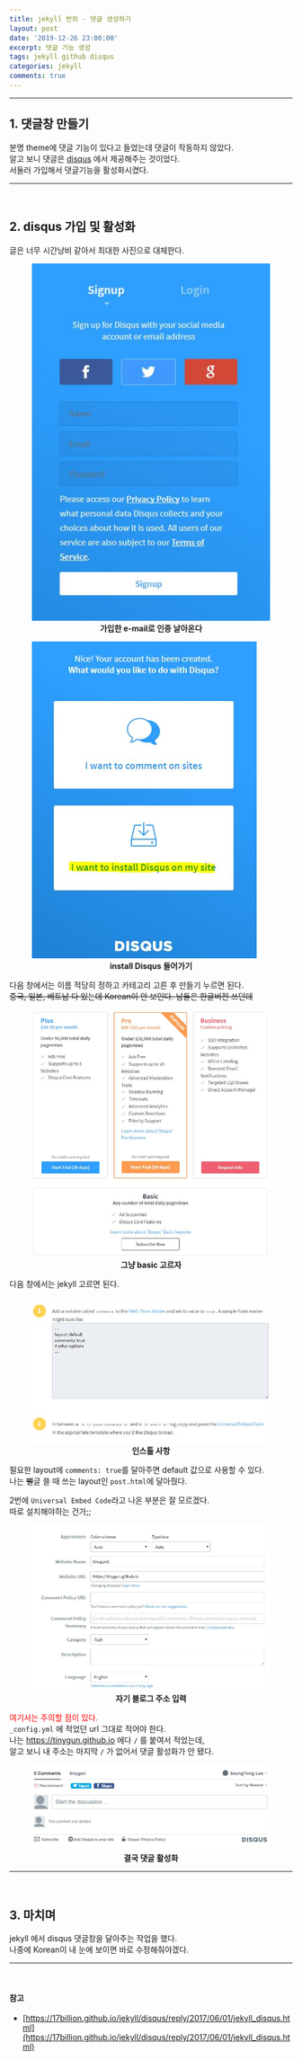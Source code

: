 ```yaml
---
title: jekyll 번외 - 댓글 생성하기
layout: post
date: '2019-12-26 23:00:00'
excerpt: 댓글 기능 생성
tags: jekyll github disqus
categories: jekyll
comments: true
---
```


---

## **1. 댓글창 만들기**

분명 theme에 댓글 기능이 있다고 들었는데 댓글이 작동하지 않았다.<br>알고 보니 댓글은 [disqus](https://disqus.com/) 에서 제공해주는 것이었다.<br>서둘러 가입해서 댓글기능을 활성화시켰다.

---

<br>

## 2. disqus 가입 및 활성화

글은 너무 시간낭비 같아서 최대한 사진으로 대체한다.

<figure>
    <a href="\posts_image\jekyll_guide\disqus_sign.JPG"><img src="\posts_image\jekyll_guide\disqus_sign.JPG"></a>
    <figcaption><center><b>가입한 e-mail로 인증 날아온다</b></center></figcaption>
</figure>

<figure>
    <a href="\posts_image\jekyll_guide\disqus_start.JPG"><img src="\posts_image\jekyll_guide\disqus_start.JPG"></a>
    <figcaption><center><b>install Disqus 들어가기</b></center></figcaption>
</figure>

다음 창에서는 이름 적당히 정하고 카테고리 고른 후 만들기 누르면 된다.<br>~~중국, 일본, 베트남 다 있는데 Korean이 안 보인다. 남들은 한글버전 쓰던데~~

<figure>
    <a href="\posts_image\jekyll_guide\disqus_price.JPG"><img src="\posts_image\jekyll_guide\disqus_price.JPG"></a>
    <figcaption><center><b>그냥 basic 고르자</b></center></figcaption>
</figure>

다음 창에서는 jekyll 고르면 된다.<br>

<figure>
    <a href="\posts_image\jekyll_guide\disqus_install.JPG"><img src="\posts_image\jekyll_guide\disqus_install.JPG"></a>
    <figcaption><center><b>인스톨 사항</b></center></figcaption>
</figure>

필요한 layout에 `comments: true`를 달아주면 default 값으로 사용할 수 있다.<br>나는 ~~뻘~~글 쓸 때 쓰는 layout인 `post.html`에 달아줬다.

2번에 `Universal Embed Code`라고 나온 부분은 잘 모르겠다.<br>따로 설치해야하는 건가;;

<figure> 
    <a href="\posts_image\jekyll_guide\disqus_set.JPG"><img src="\posts_image\jekyll_guide\disqus_set.JPG"></a>
    <figcaption><center><b>자기 블로그 주소 입력</b></center></figcaption>
</figure>

<span style="color:#ff0000">여기서는 주의할 점이 있다.</span><br>`_config.yml` 에 적었던 url 그대로 적어야 한다.<br>나는 https://tinygun.github.io 에다 `/` 를 붙여서 적었는데, <br>알고 보니 내 주소는 마지막 `/` 가 없어서 댓글 활성화가 안 됐다.

<figure> 
    <a href="\posts_image\jekyll_guide\disqus_act.JPG"><img src="\posts_image\jekyll_guide\disqus_act.JPG"></a>
    <figcaption><center><b>결국 댓글 활성화</b></center></figcaption>
</figure>

---

<br>

## 3. 마치며

jekyll 에서 disqus 댓글창을 달아주는 작업을 했다.<br>나중에 Korean이 내 눈에 보이면 바로 수정해줘야겠다.



---

<br>

#### 참고

- [https://17billion.github.io/jekyll/disqus/reply/2017/06/01/jekyll_disqus.html](https://17billion.github.io/jekyll/disqus/reply/2017/06/01/jekyll_disqus.html)



